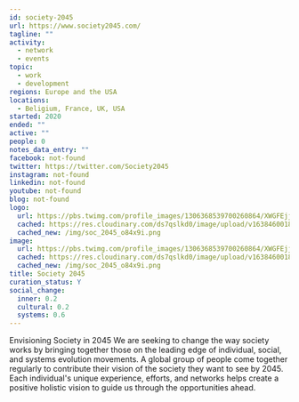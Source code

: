 ```yaml
---
id: society-2045
url: https://www.society2045.com/
tagline: ""
activity:
  - network
  - events
topic:
  - work
  - development
regions: Europe and the USA
locations:
  - Beligium, France, UK, USA
started: 2020
ended: ""
active: ""
people: 0
notes_data_entry: ""
facebook: not-found
twitter: https://twitter.com/Society2045
instagram: not-found
linkedin: not-found
youtube: not-found
blog: not-found
logo:
  url: https://pbs.twimg.com/profile_images/1306368539700260864/XWGFEjjv_400x400.png
  cached: https://res.cloudinary.com/ds7qslkd0/image/upload/v1638460018/Ecosystem%20Mapping/soc_2045_o84x9i.png
  cached_new: /img/soc_2045_o84x9i.png
image:
  url: https://pbs.twimg.com/profile_images/1306368539700260864/XWGFEjjv_400x400.png
  cached: https://res.cloudinary.com/ds7qslkd0/image/upload/v1638460018/Ecosystem%20Mapping/soc_2045_o84x9i.png
  cached_new: /img/soc_2045_o84x9i.png
title: Society 2045
curation_status: Y
social_change:
  inner: 0.2
  cultural: 0.2
  systems: 0.6
---
```


Envisioning
Society in 2045
We are seeking to change the way society works by bringing together those on the leading edge of individual, social, and systems evolution movements. A global group of people come together regularly to contribute their vision of the society they want to see by 2045. Each individual's unique experience, efforts, and networks helps create a positive holistic vision to guide us through the opportunities ahead.
